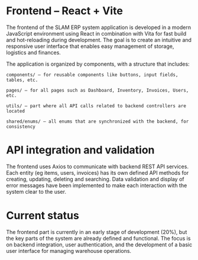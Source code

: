 # Frontend – React + Vite

The frontend of the SLAM ERP system application is developed in a modern JavaScript environment using React in combination with Vita for fast build and hot-reloading during development. The goal is to create an intuitive and responsive user interface that enables easy management of storage, logistics and finances.

The application is organized by components, with a structure that includes:

    components/ – for reusable components like buttons, input fields, tables, etc.

    pages/ – for all pages such as Dashboard, Inventory, Invoices, Users, etc.

    utils/ – part where all API calls related to backend controllers are located

    shared/enums/ – all enums that are synchronized with the backend, for consistency

# API integration and validation

The frontend uses Axios to communicate with backend REST API services. Each entity (eg items, users, invoices) has its own defined API methods for creating, updating, deleting and searching. Data validation and display of error messages have been implemented to make each interaction with the system clear to the user.

# Current status

The frontend part is currently in an early stage of development (20%), but the key parts of the system are already defined and functional. The focus is on backend integration, user authentication, and the development of a basic user interface for managing warehouse operations.




